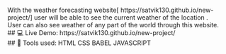 <br/>
With the weather forecasting website[ https://satvik130.github.io/new-project/] user will be able to see the current weather of the location .
<br/>
User can also see weather of any part of the world through this website.
<br/>
## 💻 Live Demo:
 https://satvik130.github.io/new-project/
 <br/>
 ## 📙 Tools used:
 HTML
 CSS
 BABEL JAVASCRIPT
 
